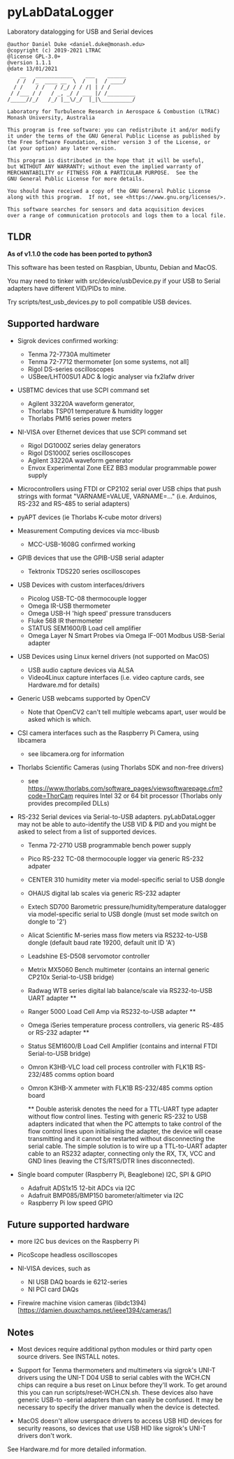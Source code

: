 # pyLabDataLogger
Laboratory datalogging for USB and Serial devices

    @author Daniel Duke <daniel.duke@monash.edu>
    @copyright (c) 2019-2021 LTRAC
    @license GPL-3.0+
    @version 1.1.1
    @date 13/01/2021
        __   ____________    ___    ______    
       / /  /_  ____ __  \  /   |  / ____/    
      / /    / /   / /_/ / / /| | / /         
     / /___ / /   / _, _/ / ___ |/ /_________ 
    /_____//_/   /_/ |__\/_/  |_|\__________/ 

    Laboratory for Turbulence Research in Aerospace & Combustion (LTRAC)
    Monash University, Australia

    This program is free software: you can redistribute it and/or modify
    it under the terms of the GNU General Public License as published by
    the Free Software Foundation, either version 3 of the License, or
    (at your option) any later version.

    This program is distributed in the hope that it will be useful,
    but WITHOUT ANY WARRANTY; without even the implied warranty of
    MERCHANTABILITY or FITNESS FOR A PARTICULAR PURPOSE.  See the
    GNU General Public License for more details.

    You should have received a copy of the GNU General Public License
    along with this program.  If not, see <https://www.gnu.org/licenses/>.

    This software searches for sensors and data acquisition devices
    over a range of communication protocols and logs them to a local file.

## TLDR

**As of v1.1.0 the code has been ported to python3**

This software has been tested on Raspbian, Ubuntu, Debian and MacOS.

You may need to tinker with src/device/usbDevice.py if your USB
to Serial adapters have different VID/PIDs to mine.

Try scripts/test_usb_devices.py to poll compatible USB devices.

## Supported hardware

- Sigrok devices
     confirmed working:
    - Tenma 72-7730A multimeter
    - Tenma 72-7712 thermometer [on some systems, not all]
    - Rigol DS-series oscilloscopes
    - USBee/LHT00SU1 ADC & logic analyser via fx2lafw driver

- USBTMC devices that use SCPI command set
    - Agilent 33220A waveform generator,
    - Thorlabs TSP01 temperature & humidity logger
    - Thorlabs PM16 series power meters

- NI-VISA over Ethernet devices that use SCPI command set
    - Rigol DG1000Z series delay generators
    - Rigol DS1000Z series oscilloscopes
    - Agilent 33220A waveform generator
    - Envox Experimental Zone EEZ BB3 modular programmable power supply

- Microcontrollers using FTDI or CP2102 serial over USB chips
       that push strings with format "VARNAME=VALUE, VARNAME=..."
       (i.e. Arduinos, RS-232 and RS-485 to serial adapters)

- pyAPT devices (ie Thorlabs K-cube motor drivers)

- Measurement Computing devices via mcc-libusb
    - MCC-USB-1608G confirmed working

- GPIB devices that use the GPIB-USB serial adapter
    - Tektronix TDS220 series oscilloscopes

- USB Devices with custom interfaces/drivers
    - Picolog USB-TC-08 thermocouple logger
    - Omega IR-USB thermometer
    - Omega USB-H 'high speed' pressure transducers 
    - Fluke 568 IR thermometer
    - STATUS SEM1600/B Load cell amplifier
    - Omega Layer N Smart Probes via Omega IF-001 Modbus USB-Serial adapter
    
- USB Devices using Linux kernel drivers (not supported on MacOS)
    - USB audio capture devices via ALSA
    - Video4Linux capture interfaces (i.e. video capture cards, see Hardware.md for details)

- Generic USB webcams supported by OpenCV
    - Note that OpenCV2 can't tell multiple webcams apart, user
      would be asked which is which.

- CSI camera interfaces such as the Raspberry Pi Camera, using libcamera
    - see libcamera.org for information
    
- Thorlabs Scientific Cameras (using Thorlabs SDK and non-free drivers)
    - see https://www.thorlabs.com/software_pages/viewsoftwarepage.cfm?code=ThorCam
    requires Intel 32 or 64 bit processor (Thorlabs only provides precompiled DLLs)

- RS-232 Serial devices via Serial-to-USB adapters. pyLabDataLogger may not be able to auto-identify the USB VID & PID and you might be asked to select from a list of supported devices.
    - Tenma 72-2710 USB programmable bench power supply
    - Pico RS-232 TC-08 thermocouple logger via generic RS-232 adpater
    - CENTER 310 humidity meter via model-specific serial to USB dongle
    - OHAUS digital lab scales via generic RS-232 adapter
    - Extech SD700 Barometric pressure/humidity/temperature datalogger via model-specific serial to USB dongle
      (must set mode switch on dongle to '2')
    - Alicat Scientific M-series mass flow meters via RS232-to-USB dongle
      (default baud rate 19200, default unit ID 'A')
    - Leadshine ES-D508 servomotor controller
    - Metrix MX5060 Bench multimeter (contains an internal generic CP210x Serial-to-USB bridge)
    - Radwag WTB series digital lab balance/scale via RS232-to-USB UART adapter **
    - Ranger 5000 Load Cell Amp via RS232-to-USB adapter **
    - Omega iSeries temperature process controllers, via generic RS-485 or RS-232 adapter **
    - Status SEM1600/B Load Cell Amplifier (contains and internal FTDI Serial-to-USB bridge)
    - Omron K3HB-VLC load cell process controller with FLK1B RS-232/485 comms option board
    - Omron K3HB-X ammeter with FLK1B RS-232/485 comms option board

        ** Double asterisk denotes the need for a TTL-UART type adapter without flow control lines.
           Testing with generic RS-232 to USB adapters indicated that when the PC attempts to take control of the flow control
           lines upon initialising the adapter, the device will cease transmitting and it cannot be restarted without disconnecting the serial cable. The simple solution is to wire up a TTL-to-UART adapter cable to an RS232 adapter, connecting only the RX, TX, VCC and GND lines (leaving the CTS/RTS/DTR lines disconnected).

- Single board computer (Raspberry Pi, Beaglebone) I2C, SPI & GPIO
    - Adafruit ADS1x15 12-bit ADCs via I2C
    - Adafruit BMP085/BMP150 barometer/altimeter via I2C
    - Raspberry Pi low speed GPIO

## Future supported hardware

- more I2C bus devices on the Raspberry Pi

- PicoScope headless oscilloscopes

- NI-VISA devices, such as
    - NI USB DAQ boards ie 6212-series
    - NI PCI card DAQs
    
- Firewire machine vision cameras (libdc1394)
  [https://damien.douxchamps.net/ieee1394/cameras/]

## Notes
- Most devices require additional python modules or third party open source
  drivers. See INSTALL notes.

- Support for Tenma thermometers and multimeters via sigrok's UNI-T drivers
  using the UNI-T D04 USB to serial cables with the WCH.CN chips can require
  a bus reset on Linux before they'll work. To get around this
  you can run scripts/reset-WCH.CN.sh. These devices also have generic USB-to
  -serial adapters than can easily be confused. It may be necessary to specify
  the driver manually when the device is detected.

- MacOS doesn't allow userspace drivers to access USB HID devices for security
  reasons, so devices that use USB HID like sigrok's UNI-T drivers don't work.

See Hardware.md for more detailed information.
